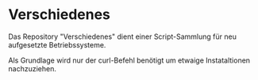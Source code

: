 # Verschiedenes

Das Repository "Verschiedenes" dient einer Script-Sammlung für neu aufgesetzte Betriebssysteme.

Als Grundlage wird nur der curl-Befehl benötigt um etwaige Instataltionen nachzuziehen.  
